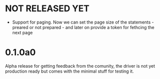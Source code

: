 NOT RELEASED YET
=======
- Support for paging. Now we can set the page size of the statements - preared or not prepared - and later on
provide a token for fethcing the next page

0.1.0a0
=======
Alpha release for getting feedback from the comunity, the driver is not yet production ready but
comes with the minimal stuff for testing it.

